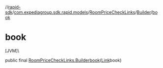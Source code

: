 //[rapid-sdk](../../../../index.md)/[com.expediagroup.sdk.rapid.models](../../index.md)/[RoomPriceCheckLinks](../index.md)/[Builder](index.md)/[book](book.md)

# book

[JVM]\

public final [RoomPriceCheckLinks.Builder](index.md)[book](book.md)([Link](../../-link/index.md)book)
